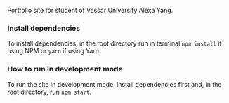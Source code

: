 Portfolio site for student of Vassar University Alexa Yang.

### Install dependencies

To install dependencies, in the root directory run in terminal `npm install` if using NPM or `yarn` if using Yarn.

### How to run in development mode

To run the site in development mode, install dependencies first and, in the root directory, run `npm start`.